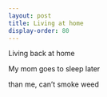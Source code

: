 ```yaml
---
layout: post
title: Living at home
display-order: 80
---
```


Living back at home

My mom goes to sleep later

than me, can’t smoke weed
